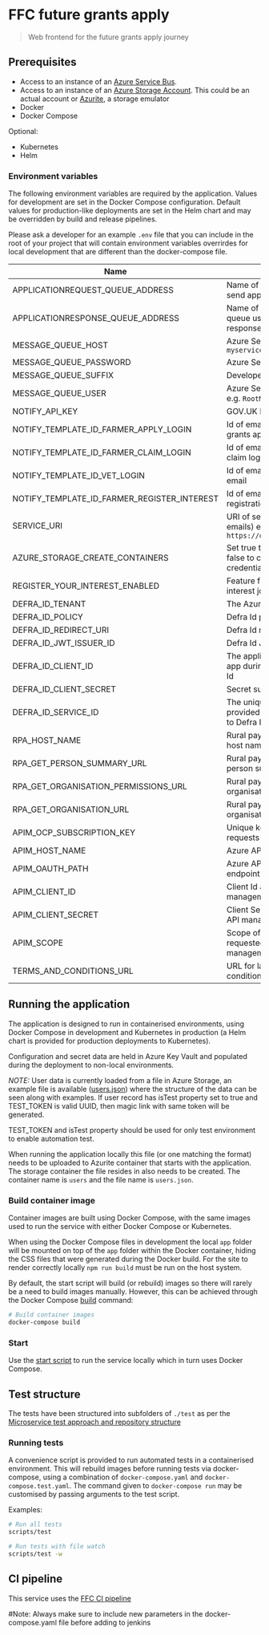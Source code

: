 # FFC future grants apply

> Web frontend for the future grants apply journey

## Prerequisites

- Access to an instance of an
  [Azure Service Bus](https://docs.microsoft.com/en-us/azure/service-bus-messaging/).
- Access to an instance of an
  [Azure Storage Account](https://docs.microsoft.com/en-us/azure/storage/common/storage-account-overview).
  This could be an actual account or
  [Azurite](https://docs.microsoft.com/en-us/azure/storage/common/storage-use-azurite),
  a storage emulator
- Docker
- Docker Compose

Optional:

- Kubernetes
- Helm

### Environment variables

The following environment variables are required by the application.
Values for development are set in the Docker Compose configuration. Default
values for production-like deployments are set in the Helm chart and may be
overridden by build and release pipelines.

Please ask a developer for an example `.env` file that you can include in the root of your project that will contain environment variables overrirdes for local development that are different than the docker-compose file.

| Name                                        | Description                                                                                      |
| ------------------------------------------- | ------------------------------------------------------------------------------------------------ |
| APPLICATIONREQUEST_QUEUE_ADDRESS            | Name of message queue used to send application requests                                          |
| APPLICATIONRESPONSE_QUEUE_ADDRESS           | Name of session enabled message queue used to receive application responses                      |
| MESSAGE_QUEUE_HOST                          | Azure Service Bus hostname, e.g. `myservicebus.servicebus.windows.net`                           |
| MESSAGE_QUEUE_PASSWORD                      | Azure Service Bus SAS policy key                                                                 |
| MESSAGE_QUEUE_SUFFIX                        | Developer initials                                                                               |
| MESSAGE_QUEUE_USER                          | Azure Service Bus SAS policy name, e.g. `RootManageSharedAccessKey`                              |
| NOTIFY_API_KEY                              | GOV.UK Notify API Key                                                                            |
| NOTIFY_TEMPLATE_ID_FARMER_APPLY_LOGIN       | Id of email template used for future grants apply login email                                    |
| NOTIFY_TEMPLATE_ID_FARMER_CLAIM_LOGIN       | Id of email template used for farmer claim login email                                           |
| NOTIFY_TEMPLATE_ID_VET_LOGIN                | Id of email template used for vet login email                                                    |
| NOTIFY_TEMPLATE_ID_FARMER_REGISTER_INTEREST | Id of email template used for registration of interest                                           |
| SERVICE_URI                                 | URI of service (used in links, in emails) e.g. `http://localhost:3000` or `https://defra.gov.uk` |
| AZURE_STORAGE_CREATE_CONTAINERS             | Set true to use connection string, false to connect using azure credentials for blobstorage      |
| REGISTER_YOUR_INTEREST_ENABLED              | Feature flag for the register your interest journey                                              |
| DEFRA_ID_TENANT                             | The Azure tenant for Defra Id                                                                    |
| DEFRA_ID_POLICY                             | Defra Id policy                                                                                  |
| DEFRA_ID_REDIRECT_URI                       | Defra Id redirect URI                                                                            |
| DEFRA_ID_JWT_ISSUER_ID                      | Defra Id JWT Issuer id                                                                           |
| DEFRA_ID_CLIENT_ID                          | The application ID assigned to your app during the registration with Defra Id                    |
| DEFRA_ID_CLIENT_SECRET                      | Secret supplied by Defra Id                                                                      |
| DEFRA_ID_SERVICE_ID                         | The unique identifier for your service provided as part of being on-boarded to Defra Id          |
| RPA_HOST_NAME                               | Rural payment agency api endpoint host name                                                      |
| RPA_GET_PERSON_SUMMARY_URL                  | Rural payment agency URL for the get person summary api                                          |
| RPA_GET_ORGANISATION_PERMISSIONS_URL        | Rural payment agency URL for the get organisation permissions api                                |
| RPA_GET_ORGANISATION_URL                    | Rural payment agency URL for the get organisation api                                            |
| APIM_OCP_SUBSCRIPTION_KEY                   | Unique key used to manage auth requests with Azure API management                                |
| APIM_HOST_NAME                              | Azure API management host name                                                                   |
| APIM_OAUTH_PATH                             | Azure API management authorisation endpoint path                                                 |
| APIM_CLIENT_ID                              | Client Id as registered with Azure API management                                                |
| APIM_CLIENT_SECRET                          | Client Secret as registered with Azure API management                                            |
| APIM_SCOPE                                  | Scope of the access token being requested from Azure API management                              |
| TERMS_AND_CONDITIONS_URL                    | URL for latest service terms and conditions                                                      |

## Running the application

The application is designed to run in containerised environments, using Docker
Compose in development and Kubernetes in production (a Helm chart is provided
for production deployments to Kubernetes).

Configuration and secret data are held in Azure Key Vault and populated during
the deployment to non-local environments.

_NOTE:_
User data is currently loaded from a file in Azure Storage, an example file is
available ([users.json](./data/users.json)) where the structure of the data can
be seen along with examples. If user record has isTest property set to true and
TEST_TOKEN is valid UUID, then magic link with same token will be generated.

TEST_TOKEN and isTest property should be used for only test environment to enable
automation test.

When running the application locally this file (or one matching the format)
needs to be uploaded to Azurite container that starts with the application. The
storage container the file resides in also needs to be created. The container
name is `users` and the file name is `users.json`.

### Build container image

Container images are built using Docker Compose, with the same images used to
run the service with either Docker Compose or Kubernetes.

When using the Docker Compose files in development the local `app` folder will
be mounted on top of the `app` folder within the Docker container, hiding the
CSS files that were generated during the Docker build. For the site to render
correctly locally `npm run build` must be run on the host system.

By default, the start script will build (or rebuild) images so there will
rarely be a need to build images manually. However, this can be achieved
through the Docker Compose
[build](https://docs.docker.com/compose/reference/build/) command:

```sh
# Build container images
docker-compose build
```

### Start

Use the [start script](./scripts/start) to run the service locally which in
turn uses Docker Compose.

## Test structure

The tests have been structured into subfolders of `./test` as per the
[Microservice test approach and repository structure](https://eaflood.atlassian.net/wiki/spaces/FPS/pages/1845396477/Microservice+test+approach+and+repository+structure)

### Running tests

A convenience script is provided to run automated tests in a containerised
environment. This will rebuild images before running tests via docker-compose,
using a combination of `docker-compose.yaml` and `docker-compose.test.yaml`.
The command given to `docker-compose run` may be customised by passing
arguments to the test script.

Examples:

```sh
# Run all tests
scripts/test

# Run tests with file watch
scripts/test -w
```

## CI pipeline

This service uses the
[FFC CI pipeline](https://github.com/DEFRA/ffc-jenkins-pipeline-library)

#Note: Always make sure to include new parameters in the docker-compose.yaml file before adding to jenkins
